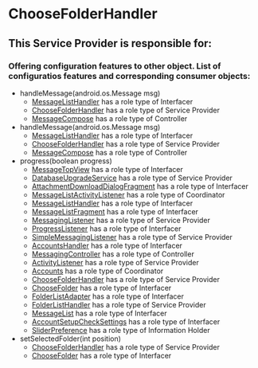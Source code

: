# ChooseFolderHandler
## This Service Provider is responsible for:
### Offering configuration features to other object. List of configuratios features and corresponding consumer objects: 
* handleMessage(android.os.Message msg)
	* [MessageListHandler](../Interfacers/MessageListHandler.md) has a role type of Interfacer
	* [ChooseFolderHandler](../ServiceProviders/ChooseFolderHandler.md) has a role type of Service Provider
	* [MessageCompose](../Controllers/MessageCompose.md) has a role type of Controller
* handleMessage(android.os.Message msg)
	* [MessageListHandler](../Interfacers/MessageListHandler.md) has a role type of Interfacer
	* [ChooseFolderHandler](../ServiceProviders/ChooseFolderHandler.md) has a role type of Service Provider
	* [MessageCompose](../Controllers/MessageCompose.md) has a role type of Controller
* progress(boolean progress)
	* [MessageTopView](../Interfacers/MessageTopView.md) has a role type of Interfacer
	* [DatabaseUpgradeService](../ServiceProviders/DatabaseUpgradeService.md) has a role type of Service Provider
	* [AttachmentDownloadDialogFragment](../Interfacers/AttachmentDownloadDialogFragment.md) has a role type of Interfacer
	* [MessageListActivityListener](../Coordinators/MessageListActivityListener.md) has a role type of Coordinator
	* [MessageListHandler](../Interfacers/MessageListHandler.md) has a role type of Interfacer
	* [MessageListFragment](../Interfacers/MessageListFragment.md) has a role type of Interfacer
	* [MessagingListener](../ServiceProviders/MessagingListener.md) has a role type of Service Provider
	* [ProgressListener](../Interfacers/ProgressListener.md) has a role type of Interfacer
	* [SimpleMessagingListener](../ServiceProviders/SimpleMessagingListener.md) has a role type of Service Provider
	* [AccountsHandler](../Interfacers/AccountsHandler.md) has a role type of Interfacer
	* [MessagingController](../Controllers/MessagingController.md) has a role type of Controller
	* [ActivityListener](../ServiceProviders/ActivityListener.md) has a role type of Service Provider
	* [Accounts](../Coordinators/Accounts.md) has a role type of Coordinator
	* [ChooseFolderHandler](../ServiceProviders/ChooseFolderHandler.md) has a role type of Service Provider
	* [ChooseFolder](../Interfacers/ChooseFolder.md) has a role type of Interfacer
	* [FolderListAdapter](../Interfacers/FolderListAdapter.md) has a role type of Interfacer
	* [FolderListHandler](../ServiceProviders/FolderListHandler.md) has a role type of Service Provider
	* [MessageList](../Interfacers/MessageList.md) has a role type of Interfacer
	* [AccountSetupCheckSettings](../Interfacers/AccountSetupCheckSettings.md) has a role type of Interfacer
	* [SliderPreference](../InformationHolders/SliderPreference.md) has a role type of Information Holder
* setSelectedFolder(int position)
	* [ChooseFolderHandler](../ServiceProviders/ChooseFolderHandler.md) has a role type of Service Provider
	* [ChooseFolder](../Interfacers/ChooseFolder.md) has a role type of Interfacer
